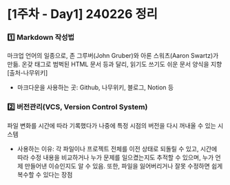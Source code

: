 # [1주차 - Day1] 240226 정리

### 1️⃣ Markdown 작성법

마크업 언어의 일종으로, 존 그루버(John Gruber)와 아론 스워츠(Aaron Swartz)가 만듦. 온갖 태그로 범벅된 HTML 문서 등과 달리, 읽기도 쓰기도 쉬운 문서 양식을 지향 [출처-나무위키]

- 마크다운을 사용하는 곳: Github, 나무위키, 블로그, Notion 등

### 2️⃣ 버전관리(VCS, Version Control System)

파일 변화를 시간에 따라 기록했다가 나중에 특정 시점의 버전을 다시 꺼내올 수 있는 시스템

- 사용하는 이유: 각 파일이나 프로젝트 전체를 이전 상태로 되돌릴 수 있고, 시간에 따라 수정 내용을 비교하거나 누가 문제를 일으켰는지도 추적할 수 있으며, 누가 언제 만들어낸 이슈인지도 알 수 있음. 또한, 파일을 잃어버리거나 잘못 수정하면 쉽게 복수할 수 있다는 장점
